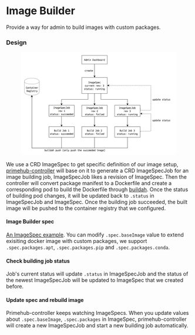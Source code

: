 # Image Builder

Provide a way for admin to build images with custom packages.

### Design

<figure><img src="../../.gitbook/assets/custom-image-flow-diagram.png" alt=""><figcaption></figcaption></figure>

We use a CRD ImageSpec to get specific definition of our image setup, [primehub-controller](https://github.com/InfuseAI/primehub-controller) will base on it to generate a CRD ImageSpecJob for an image building job, ImageSpecJob likes a revision of ImageSpec. Then the controller will convert package manifest to a Dockerfile and create a corresponding pod to build the Dockerfile through [buildah](https://github.com/containers/buildah). Once the status of building pod changes, it will be updated back to `.status` in ImageSpecJob and ImageSpec. Once the building job succeeded, the built image will be pushed to the container registry that we configured.

#### Image Builder spec

[An ImageSpec example](https://github.com/InfuseAI/primehub-controller/blob/master/config/samples/primehub\_v1alpha1\_imagespec.yaml). You can modify `.spec.baseImage` value to extend exisiting docker image with custom packages, we support `.spec.packages.apt`, `.spec.packages.pip` and `.spec.packages.conda`.

#### Check building job status

Job's current status will update `.status` in ImageSpecJob and the status of the newest ImageSpecJob will be updated to ImageSpec that we created before.

#### Update spec and rebuild image

Primehub-controller keeps watching ImageSpecs. When you update values about `.spec.baseImage`, `.spec.packages` in ImageSpec, primehub-controller will create a new ImageSpecJob and start a new building job automatically.
